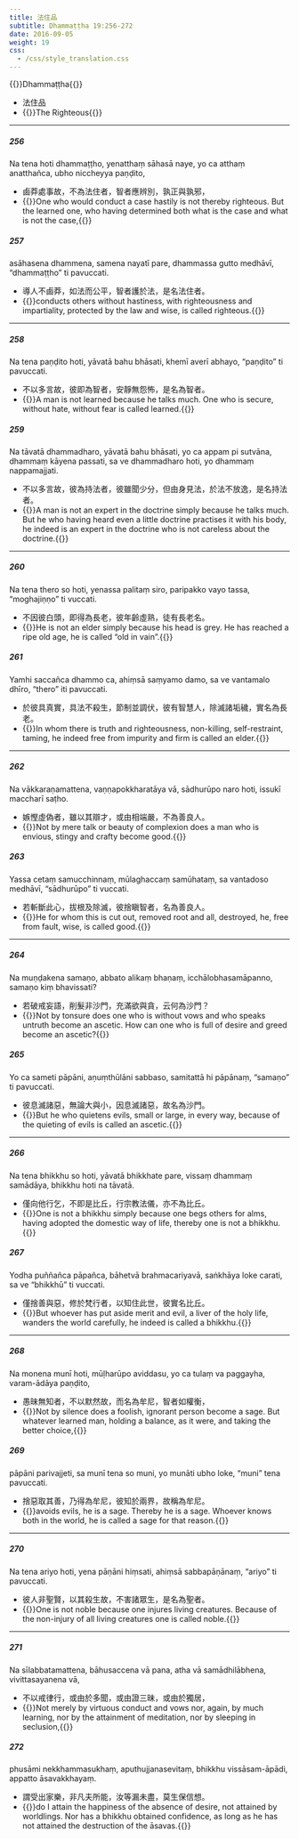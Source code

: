 ```yaml
---
title: 法住品
subtitle: Dhammaṭṭha 19:256-272
date: 2016-09-05
weight: 19
css:
  - /css/style_translation.css
---
```


{{<subtitle>}}Dhammaṭṭha{{</subtitle>}}

- 法住品
- {{<serif>}}The Righteous{{</serif>}}

---

##### 256

Na tena hoti dhammaṭṭho, yenatthaṃ sāhasā naye, yo ca atthaṃ anatthañca, ubho niccheyya paṇḍito,

- 鹵莽處事故，不為法住者，智者應辨別，孰正與孰邪，
- {{<serif>}}One who would conduct a case hastily is not thereby righteous. But the learned one, who having determined both what is the case and what is not the case,{{</serif>}}

##### 257

asāhasena dhammena, samena nayatī pare, dhammassa gutto medhāvī, “dhammaṭṭho” ti pavuccati.

- 導人不鹵莽，如法而公平，智者護於法，是名法住者。
- {{<serif>}}conducts others without hastiness, with righteousness and impartiality, protected by the law and wise, is called righteous.{{</serif>}}

---

##### 258

Na tena paṇḍito hoti, yāvatā bahu bhāsati, khemī averī abhayo, “paṇḍito” ti pavuccati.

- 不以多言故，彼即為智者，安靜無怨怖，是名為智者。
- {{<serif>}}A man is not learned because he talks much. One who is secure, without hate, without fear is called learned.{{</serif>}}

##### 259

Na tāvatā dhammadharo, yāvatā bahu bhāsati, yo ca appam pi sutvāna, dhammaṃ kāyena passati, sa ve dhammadharo hoti, yo dhammaṃ nappamajjati.

- 不以多言故，彼為持法者，彼雖聞少分，但由身見法，於法不放逸，是名持法者。
- {{<serif>}}A man is not an expert in the doctrine simply because he talks much. But he who having heard even a little doctrine practises it with his body, he indeed is an expert in the doctrine who is not careless about the doctrine.{{</serif>}}

---

##### 260

Na tena thero so hoti, yenassa palitaṃ siro, paripakko vayo tassa, “moghajiṇṇo” ti vuccati.

- 不因彼白頭，即得為長老，彼年齡虛熟，徒有長老名。
- {{<serif>}}He is not an elder simply because his head is grey. He has reached a ripe old age, he is called “old in vain”.{{</serif>}}

##### 261

Yamhi saccañca dhammo ca, ahiṃsā saṃyamo damo, sa ve vantamalo dhīro, “thero” iti pavuccati.

- 於彼具真實，具法不殺生，節制並調伏，彼有智慧人，除滅諸垢穢，實名為長老。
- {{<serif>}}In whom there is truth and righteousness, non-killing, self-restraint, taming, he indeed free from impurity and firm is called an elder.{{</serif>}}

---

##### 262

Na vākkaraṇamattena, vaṇṇapokkharatāya vā, sādhurūpo naro hoti, issukī maccharī saṭho.

- 嫉慳虛偽者，雖以其辯才，或由相端嚴，不為善良人。
- {{<serif>}}Not by mere talk or beauty of complexion does a man who is envious, stingy and crafty become good.{{</serif>}}

##### 263

Yassa cetaṃ samucchinnaṃ, mūlaghaccaṃ samūhataṃ, sa vantadoso medhāvī, “sādhurūpo” ti vuccati.

- 若斬斷此心，拔根及除滅，彼捨瞋智者，名為善良人。
- {{<serif>}}He for whom this is cut out, removed root and all, destroyed, he, free from fault, wise, is called good.{{</serif>}}

---

##### 264

Na muṇḍakena samaṇo, abbato alikaṃ bhaṇaṃ, icchālobhasamāpanno, samaṇo kiṃ bhavissati?

- 若破戒妄語，削髮非沙門，充滿欲與貪，云何為沙門？
- {{<serif>}}Not by tonsure does one who is without vows and who speaks untruth become an ascetic. How can one who is full of desire and greed become an ascetic?{{</serif>}}

##### 265

Yo ca sameti pāpāni, aṇuṃthūlāni sabbaso, samitattā hi pāpānaṃ, “samaṇo” ti pavuccati.

- 彼息滅諸惡，無論大與小，因息滅諸惡，故名為沙門。
- {{<serif>}}But he who quietens evils, small or large, in every way, because of the quieting of evils is called an ascetic.{{</serif>}}

---

##### 266

Na tena bhikkhu so hoti, yāvatā bhikkhate pare, vissaṃ dhammaṃ samādāya, bhikkhu hoti na tāvatā.

- 僅向他行乞，不即是比丘，行宗教法儀，亦不為比丘。
- {{<serif>}}One is not a bhikkhu simply because one begs others for alms, having adopted the domestic way of life, thereby one is not a bhikkhu.{{</serif>}}

##### 267

Yodha puññañca pāpañca, bāhetvā brahmacariyavā, saṅkhāya loke carati, sa ve “bhikkhū” ti vuccati.

- 僅捨善與惡，修於梵行者，以知住此世，彼實名比丘。
- {{<serif>}}But whoever has put aside merit and evil, a liver of the holy life, wanders the world carefully, he indeed is called a bhikkhu.{{</serif>}}

---

##### 268

Na monena munī hoti, mūḷharūpo aviddasu, yo ca tulaṃ va paggayha, varam-ādāya paṇḍito,

- 愚昧無知者，不以默然故，而名為牟尼，智者如權衡，
- {{<serif>}}Not by silence does a foolish, ignorant person become a sage. But whatever learned man, holding a balance, as it were, and taking the better choice,{{</serif>}}

##### 269

pāpāni parivajjeti, sa munī tena so muni, yo munāti ubho loke, “muni” tena pavuccati.

- 捨惡取其善，乃得為牟尼，彼知於兩界，故稱為牟尼。
- {{<serif>}}avoids evils, he is a sage. Thereby he is a sage. Whoever knows both in the world, he is called a sage for that reason.{{</serif>}}

---

##### 270

Na tena ariyo hoti, yena pāṇāni hiṃsati, ahiṃsā sabbapāṇānaṃ, “ariyo” ti pavuccati.

- 彼人非聖賢，以其殺生故，不害諸眾生，是名為聖者。
- {{<serif>}}One is not noble because one injures living creatures. Because of the non-injury of all living creatures one is called noble.{{</serif>}}

---

##### 271

Na sīlabbatamattena, bāhusaccena vā pana, atha vā samādhilābhena, vivittasayanena vā,

- 不以戒律行，或由於多聞，或由證三昧，或由於獨居，
- {{<serif>}}Not merely by virtuous conduct and vows nor, again, by much learning, nor by the attainment of meditation, nor by sleeping in seclusion,{{</serif>}}

##### 272

phusāmi nekkhammasukhaṃ, aputhujjanasevitaṃ, bhikkhu vissāsam-āpādi, appatto āsavakkhayaṃ.

- 謂受出家樂，非凡夫所能，汝等漏未盡，莫生保信想。
- {{<serif>}}do I attain the happiness of the absence of desire, not attained by worldlings. Nor has a bhikkhu obtained confidence, as long as he has not attained the destruction of the āsavas.{{</serif>}}
